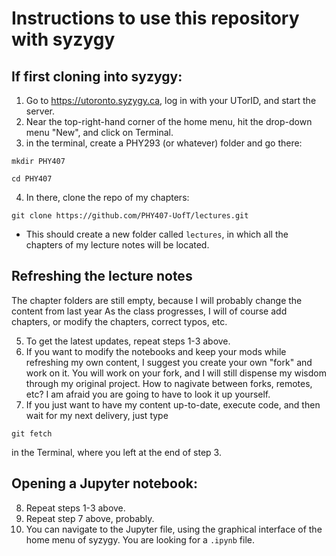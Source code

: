 # Instructions to use this repository with syzygy

## If first cloning into syzygy:

1. Go to https://utoronto.syzygy.ca, log in with your UTorID, and start the server.
2. Near the top-right-hand corner of the home menu, hit the drop-down menu "New", and click on Terminal.
3. in the terminal, create a PHY293 (or whatever) folder and go there:

`mkdir PHY407`

`cd PHY407`

4. In there, clone the repo of my chapters:

`git clone https://github.com/PHY407-UofT/lectures.git`

* This should create a new folder called `lectures`, in which all the chapters of my lecture notes will be located.

## Refreshing the lecture notes

The chapter folders are still empty, because I will probably change the content from last year
As the class progresses, I will of course add chapters, or modify the chapters, correct typos, etc.

5. To get the latest updates, repeat steps 1-3 above.
6. If you want to modify the notebooks and keep your mods while refreshing my own content, I suggest you create your own "fork" and work on it. You will work on your fork, and I will still dispense my wisdom through my original project. How to nagivate between forks, remotes, etc? I am afraid you are going to have to look it up yourself.
7. If you just want to have my content up-to-date, execute code, and then wait for my next delivery, just type

`git fetch`

in the Terminal, where you left at the end of step 3.

## Opening a Jupyter notebook:

8. Repeat steps 1-3 above.
9. Repeat step 7 above, probably.
10. You can navigate to the Jupyter file, using the graphical interface of the home menu of syzygy. You are looking for a `.ipynb` file.
